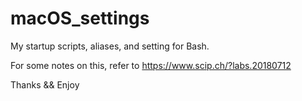 # macOS_settings

My startup scripts, aliases, and setting for Bash.

For some notes on this, refer to https://www.scip.ch/?labs.20180712


Thanks && Enjoy